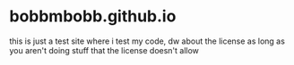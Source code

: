 # bobbmbobb.github.io
this is just a test site where i test my code, dw about the license as long as you aren't doing stuff that the license doesn't allow
